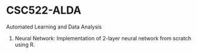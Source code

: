 # CSC522-ALDA<br/>
Automated Learning and Data Analysis

1. Neural Network: Implementation of 2-layer neural network from scratch using R. 
